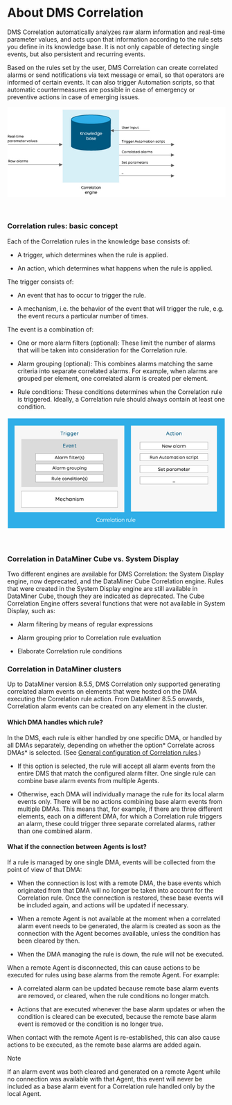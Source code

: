 # About DMS Correlation

DMS Correlation automatically analyzes raw alarm information and real-time parameter values, and acts upon that information according to the rule sets you define in its knowledge base. It is not only capable of detecting single events, but also persistent and recurring events.

Based on the rules set by the user, DMS Correlation can create correlated alarms or send notifications via text message or email, so that operators are informed of certain events. It can also trigger Automation scripts, so that automatic countermeasures are possible in case of emergency or preventive actions in case of emerging issues.

![](../../images/correlation_engine_conceptv2.jpg)

 

### Correlation rules: basic concept

Each of the Correlation rules in the knowledge base consists of:

- A trigger, which determines when the rule is applied.

- An action, which determines what happens when the rule is applied.

The trigger consists of:

- An event that has to occur to trigger the rule.

- A mechanism, i.e. the behavior of the event that will trigger the rule, e.g. the event recurs a particular number of times.

The event is a combination of:

- One or more alarm filters (optional): These limit the number of alarms that will be taken into consideration for the Correlation rule.

- Alarm grouping (optional): This combines alarms matching the same criteria into separate correlated alarms. For example, when alarms are grouped per element, one correlated alarm is created per element.

- Rule conditions: These conditions determines when the Correlation rule is triggered. Ideally, a Correlation rule should always contain at least one condition.

![](../../images/Correlation_rulev2.jpg)

 

### Correlation in DataMiner Cube vs. System Display

Two different engines are available for DMS Correlation: the System Display engine, now deprecated, and the DataMiner Cube Correlation engine. Rules that were created in the System Display engine are still available in DataMiner Cube, though they are indicated as deprecated. The Cube Correlation Engine offers several functions that were not available in System Display, such as:

- Alarm filtering by means of regular expressions

- Alarm grouping prior to Correlation rule evaluation

- Elaborate Correlation rule conditions

### Correlation in DataMiner clusters

Up to DataMiner version 8.5.5, DMS Correlation only supported generating correlated alarm events on elements that were hosted on the DMA executing the Correlation rule action. From DataMiner 8.5.5 onwards, Correlation alarm events can be created on any element in the cluster.

#### Which DMA handles which rule?

In the DMS, each rule is either handled by one specific DMA, or handled by all DMAs separately, depending on whether the option* Correlate across DMAs* is selected. (See [General configuration of Correlation rules](General_configuration_of_Correlation_rules.md).)

- If this option is selected, the rule will accept all alarm events from the entire DMS that match the configured alarm filter. One single rule can combine base alarm events from multiple Agents.

- Otherwise, each DMA will individually manage the rule for its local alarm events only. There will be no actions combining base alarm events from multiple DMAs. This means that, for example, if there are three different elements, each on a different DMA, for which a Correlation rule triggers an alarm, these could trigger three separate correlated alarms, rather than one combined alarm.

#### What if the connection between Agents is lost?

If a rule is managed by one single DMA, events will be collected from the point of view of that DMA:

- When the connection is lost with a remote DMA, the base events which originated from that DMA will no longer be taken into account for the Correlation rule. Once the connection is restored, these base events will be included again, and actions will be updated if necessary.

- When a remote Agent is not available at the moment when a correlated alarm event needs to be generated, the alarm is created as soon as the connection with the Agent becomes available, unless the condition has been cleared by then.

- When the DMA managing the rule is down, the rule will not be executed.

When a remote Agent is disconnected, this can cause actions to be executed for rules using base alarms from the remote Agent. For example:

- A correlated alarm can be updated because remote base alarm events are removed, or cleared, when the rule conditions no longer match.

- Actions that are executed whenever the base alarm updates or when the condition is cleared can be executed, because the remote base alarm event is removed or the condition is no longer true.

When contact with the remote Agent is re-established, this can also cause actions to be executed, as the remote base alarms are added again.

> [!NOTE]
> If an alarm event was both cleared and generated on a remote Agent while no connection was available with that Agent, this event will never be included as a base alarm event for a Correlation rule handled only by the local Agent.
>
